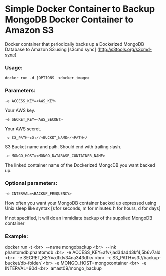 Simple Docker Container to Backup MongoDB Docker Container to Amazon S3
===================

Docker container that periodically backs up a Dockerized MongoDB Database to Amazon S3 using [s3cmd sync] (http://s3tools.org/s3cmd-sync)

### Usage:

	docker run -d [OPTIONS] <docker_image>

### Parameters:

`-e ACCESS_KEY=<AWS_KEY>`
<p>Your AWS key.</p>

`-e SECRET_KEY=<AWS_SECRET>`
<p>Your AWS secret.</p>

`-e S3_PATH=s3://<BUCKET_NAME>/<PATH>/`
<p>S3 Bucket name and path. Should end with trailing slash.</p>

`-e MONGO_HOST=<MONGO_DATABASE_CONTAINER_NAME>`
<p>The linked container name of the Dockerized MongoDB you want backed up.</p>

### Optional parameters:

`-e INTERVAL=<BACKUP_FREQUENCY>`
<p>How often you want your MongoDB container backed up expressed using Unix sleep like syntax [s for seconds, m for minutes, h for hours, d for days]</p>
<p>If not specified, it will do an immidiate backup of the supplied MongoDB container</p>

### Example:

docker run -t \<br>
&nbsp;--name mongobackup \<br>
&nbsp;--link phantomdb:phantomdb \<br>
&nbsp;-e ACCESS_KEY=afvkjad34ad43kf4j5b6v7ald \<br>
&nbsp;-e SECRET_KEY=adfklv34na343dfkv \<br>
&nbsp;-e S3_PATH=s3://backup-bucket/db-folder/ \<br>
&nbsp;-e MONGO_HOST=mongocontainer \<br>
&nbsp;-e INTERVAL=90d \<br>
&nbsp;amast09/mongo_backup
